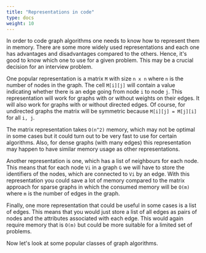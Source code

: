 ```yaml
---
title: "Representations in code"
type: docs
weight: 10
---
```

In order to code graph algorithms one needs to know how to represent them in memory. There are some more widely used representations and each one has advantages and disadvantages compared to the others. Hence, it's good to know which one to use for a given problem. This may be a crucial decision for an interview problem.

One popular representation is a matrix `M` with size `n x n` where `n` is the number of nodes in the graph. The cell `M[i][j]` will contain a value indicating whether there is an edge going from node `i` to node `j`. This representation will work for graphs with or without weights on their edges. It will also work for graphs with or without directed edges. Of course, for undirected graphs the matrix will be symmetric because `M[i][j] = M[j][i]` for all `i, j`.

The matrix representation takes `O(n^2)` memory, which may not be optimal in some cases but it could turn out to be very fast to use for certain algorithms. Also, for dense graphs (with many edges) this representation may happen to have similar memory usage as other representations.

Another representation is one, which has a list of neighbours for each node. This means that for each node `Vi` in a graph `G` we will have to store the identifiers of the nodes, which are connected to `Vi` by an edge. With this representation you could save a lot of memory compared to the matrix approach for sparse graphs in which the consumed memory will be `O(m)` where `m` is the number of edges in the graph.

Finally, one more representation that could be useful in some cases is a list of edges. This means that you would just store a list of all edges as pairs of nodes and the attributes associated with each edge. This would again require memory that is `O(m)` but could be more suitable for a limited set of problems.

Now let's look at some popular classes of graph algorithms.

